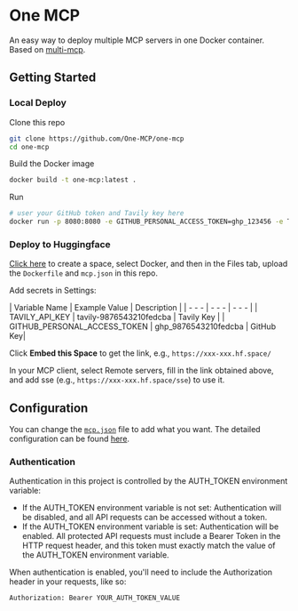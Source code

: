 # One MCP

An easy way to deploy multiple MCP servers in one Docker container. Based on [multi-mcp](https://github.com/One-MCP/multi-mcp).

## Getting Started

### Local Deploy

Clone this repo

```bash
git clone https://github.com/One-MCP/one-mcp
cd one-mcp
```

Build the Docker image

```bash
docker build -t one-mcp:latest .
```

Run

```bash
# user your GitHub token and Tavily key here
docker run -p 8080:8080 -e GITHUB_PERSONAL_ACCESS_TOKEN=ghp_123456 -e TAVILY_API_KEY=tvly-dev-123456 one-mcp:latest
```

### Deploy to Huggingface

[Click here](https://huggingface.co/new-space) to create a space, select Docker, and then in the Files tab, upload the `Dockerfile` and `mcp.json` in this repo.

Add secrets in Settings:

| Variable Name | Example Value | Description |
|     - - -     |     - - -     |    - - -    |
| TAVILY_API_KEY | tavily-9876543210fedcba | Tavily Key |
| GITHUB_PERSONAL_ACCESS_TOKEN | ghp_9876543210fedcba | GitHub Key|

Click **Embed this Space** to get the link, e.g., `https://xxx-xxx.hf.space/`

In your MCP client, select Remote servers, fill in the link obtained above, and add sse (e.g., `https://xxx-xxx.hf.space/sse`) to use it.

## Configuration

You can change the [``mcp.json``](./mcp.json) file to add what you want.
The detailed configuration can be found [here](https://github.com/kfirtoledo/multi-mcp?tab=readme-ov-file#%EF%B8%8F-configuration).

### Authentication

Authentication in this project is controlled by the AUTH_TOKEN environment variable:

- If the AUTH_TOKEN environment variable is not set: Authentication will be disabled, and all API requests can be accessed without a token.
- If the AUTH_TOKEN environment variable is set: Authentication will be enabled. All protected API requests must include a Bearer Token in the HTTP request header, and this token must exactly match the value of the AUTH_TOKEN environment variable.

When authentication is enabled, you'll need to include the Authorization header in your requests, like so:

```
Authorization: Bearer YOUR_AUTH_TOKEN_VALUE
```
